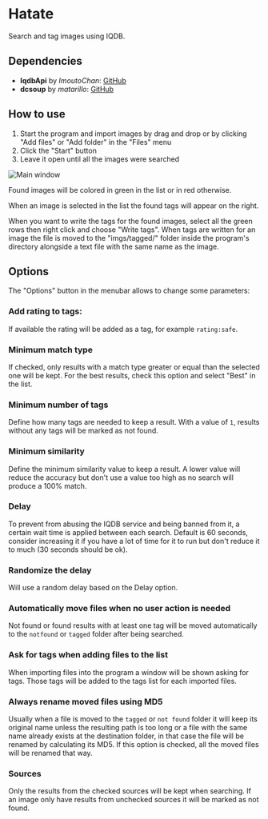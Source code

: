 # Hatate
Search and tag images using IQDB.

## Dependencies
* **IqdbApi** by _ImoutoChan_:
[GitHub](https://github.com/ImoutoChan/IqdbApi)
* **dcsoup** by _matarillo_:
[GitHub](https://github.com/matarillo/dcsoup)

## How to use

1. Start the program and import images by drag and drop or by clicking "Add files" or "Add folder" in the "Files" menu
2. Click the "Start" button
3. Leave it open until all the images were searched

![Main window](https://raw.githubusercontent.com/nostrenz/hatate-iqdb-tagger/master/screenshots/window.png)

Found images will be colored in green in the list or in red otherwise.

When an image is selected in the list the found tags will appear on the right.

When you want to write the tags for the found images, select all the green rows then right click and choose "Write tags".
When tags are written for an image the file is moved to the "imgs/tagged/" folder inside the program's directory alongside a text file with the same name as the image.

## Options

The "Options" button in the menubar allows to change some parameters:

### Add rating to tags:

If available the rating will be added as a tag, for example `rating:safe`.

### Minimum match type

If checked, only results with a match type greater or equal than the selected one will be kept.
For the best results, check this option and select "Best" in the list.

### Minimum number of tags

Define how many tags are needed to keep a result. With a value of `1`, results without any tags will be marked as not found.

### Minimum similarity

Define the minimum similarity value to keep a result. A lower value will reduce the accuracy but don't use a value too high as no search will produce a 100% match.

### Delay

To prevent from abusing the IQDB service and being banned from it, a certain wait time is applied between each search.
Default is 60 seconds, consider increasing it if you have a lot of time for it to run but don't reduce it to much (30 seconds should be ok).

### Randomize the delay

Will use a random delay based on the Delay option.

### Automatically move files when no user action is needed

Not found or found results with at least one tag will be moved automatically to the `notfound` or `tagged` folder after being searched.

### Ask for tags when adding files to the list

When importing files into the program a window will be shown asking for tags.
Those tags will be added to the tags list for each imported files.

### Always rename moved files using MD5

Usually when a file is moved to the `tagged` or `not found` folder it will keep its original name unless the resulting path is too long or a file with the same name already exists at the destination folder, in that case the file will be renamed by calculating its MD5.
If this option is checked, all the moved files will be renamed that way.

### Sources

Only the results from the checked sources will be kept when searching.
If an image only have results from unchecked sources it will be marked as not found.
